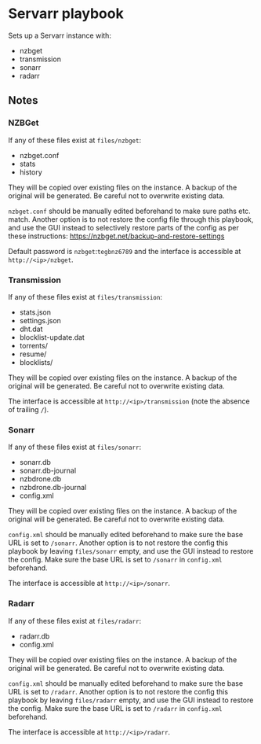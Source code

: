 # Servarr playbook

Sets up a Servarr instance with:

- nzbget
- transmission
- sonarr
- radarr

## Notes

### NZBGet

If any of these files exist at `files/nzbget`:

- nzbget.conf
- stats
- history

They will be copied over existing files on the instance. A backup of the
original will be generated. Be careful not to overwrite existing data.

`nzbget.conf` should be manually edited beforehand to make sure paths etc. match.
Another option is to not restore the config file through this playbook, and use
the GUI instead to selectively restore parts of the config as per these
instructions: https://nzbget.net/backup-and-restore-settings

Default password is `nzbget`:`tegbnz6789` and the interface is accessible at
`http://<ip>/nzbget`.

### Transmission

If any of these files exist at `files/transmission`:

- stats.json
- settings.json
- dht.dat
- blocklist-update.dat
- torrents/
- resume/
- blocklists/

They will be copied over existing files on the instance. A backup of the
original will be generated. Be careful not to overwrite existing data.

The interface is accessible at `http://<ip>/transmission` (note the absence of
trailing `/`).

### Sonarr

If any of these files exist at `files/sonarr`:

- sonarr.db
- sonarr.db-journal
- nzbdrone.db
- nzbdrone.db-journal
- config.xml

They will be copied over existing files on the instance. A backup of the
original will be generated. Be careful not to overwrite existing data.

`config.xml` should be manually edited beforehand to make sure the base URL is
set to `/sonarr`. Another option is to not restore the config this playbook by
leaving `files/sonarr` empty, and use the GUI instead to restore the config.
Make sure the base URL is set to `/sonarr` in `config.xml` beforehand.

The interface is accessible at `http://<ip>/sonarr`.

### Radarr

If any of these files exist at `files/radarr`:

- radarr.db
- config.xml

They will be copied over existing files on the instance. A backup of the
original will be generated. Be careful not to overwrite existing data.

`config.xml` should be manually edited beforehand to make sure the base URL is
set to `/radarr`. Another option is to not restore the config this playbook by
leaving `files/radarr` empty, and use the GUI instead to restore the config.
Make sure the base URL is set to `/radarr` in `config.xml` beforehand.

The interface is accessible at `http://<ip>/radarr`.
